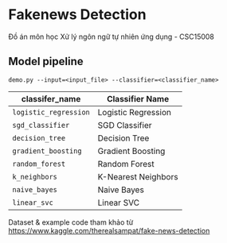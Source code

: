 # Fakenews Detection
Đồ án môn học Xử lý ngôn ngữ tự nhiên ứng dụng - CSC15008

## Model pipeline
```
demo.py --input=<input_file> --classifier=<classifier_name>
```

|classifer_name|Classifier Name|
|--------------|---------------|
|`logistic_regression`|Logistic Regression|
|`sgd_classifier`|SGD Classifier|
|`decision_tree`|Decision Tree|
|`gradient_boosting`|Gradient Boosting|
|`random_forest`|Random Forest|
|`k_neighbors`|K-Nearest Neighbors|
|`naive_bayes`|Naive Bayes|
|`linear_svc`|Linear SVC|

Dataset & example code tham khảo từ https://www.kaggle.com/therealsampat/fake-news-detection